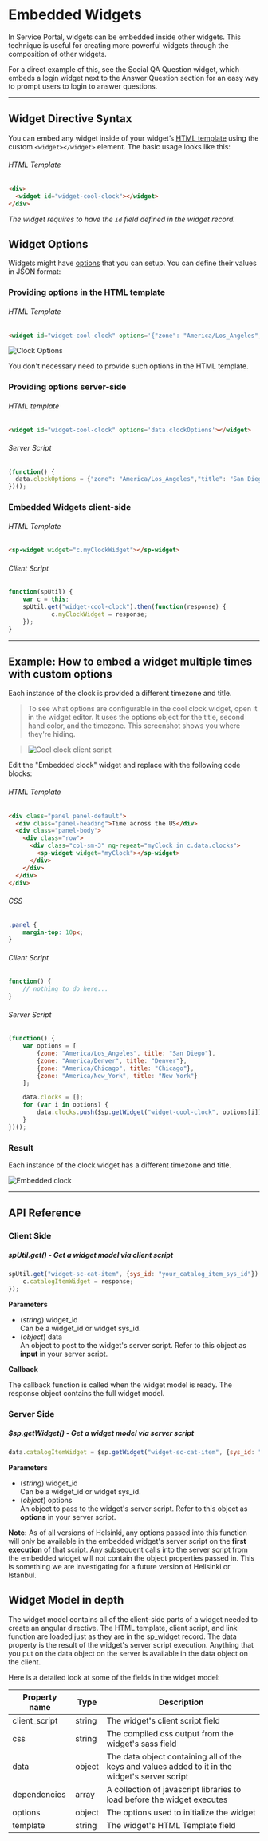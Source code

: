 
# Embedded Widgets
In Service Portal, widgets can be embedded inside other widgets. This technique is useful for creating more powerful widgets through the composition of other widgets.

For a direct example of this, see the Social QA Question widget, which embeds a login widget next to the Answer Question section for an easy way to prompt users to login to answer questions.

---

## Widget Directive Syntax
You can embed any widget inside of your widget’s [HTML template](widget_html.md) using the custom `<widget></widget>` element.
The basic usage looks like this:

###### HTML Template
```html
<div>
  <widget id="widget-cool-clock"></widget>
</div>
```
_The widget requires to have the `id` field defined in the widget record._

## Widget Options

Widgets might have [options](widget_options.md) that you can setup. You can define their values in JSON format:


### Providing options in the HTML template

###### HTML Template
```html
<widget id="widget-cool-clock" options='{"zone": "America/Los_Angeles","title": "San Diego, CA"}'></widget>
```

![Clock Options](/assets/widget_embedded/clock-options.png)

You don't necessary need to provide such options in the HTML template.

### Providing options server-side

###### HTML template
```html
<widget id="widget-cool-clock" options='data.clockOptions'></widget>
```
###### Server Script
```javascript
(function() {
  data.clockOptions = {"zone": "America/Los_Angeles","title": "San Diego, CA"};
})();
```

### Embedded Widgets client-side

###### HTML Template
```html
<sp-widget widget="c.myClockWidget"></sp-widget>
```

###### Client Script
```javascript
function(spUtil) {
	var c = this;
	spUtil.get("widget-cool-clock").then(function(response) {
			c.myClockWidget = response;
	});
}
```

------


## Example: How to embed a widget multiple times with custom options

Each instance of the clock is provided a different timezone and title.

> To see what options are configurable in the cool clock widget, open it in the widget editor. It uses the options object for the title, second hand color, and the timezone. This screenshot shows you where they're hiding.

> ![Cool clock client script](/assets/widget_embedded/example_clock_options_1.png)

Edit the "Embedded clock" widget and replace with the following code blocks:

###### HTML Template
```html
<div class="panel panel-default">
  <div class="panel-heading">Time across the US</div>
  <div class="panel-body">
    <div class="row">
      <div class="col-sm-3" ng-repeat="myClock in c.data.clocks">
        <sp-widget widget="myClock"></sp-widget>
      </div>
    </div>
  </div>
</div>
```

###### CSS
```css
.panel {
	margin-top: 10px;
}
```

###### Client Script
```javascript
function() {
	// nothing to do here...
}
```

###### Server Script
```javascript
(function() {
	var options = [
		{zone: "America/Los_Angeles", title: "San Diego"},
		{zone: "America/Denver", title: "Denver"},
		{zone: "America/Chicago", title: "Chicago"},
		{zone: "America/New_York", title: "New York"}
	];

	data.clocks = [];
	for (var i in options) {
		data.clocks.push($sp.getWidget("widget-cool-clock", options[i]));
	}
})();
```
### Result  
Each instance of the clock widget has a different timezone and title.

![Embedded clock](/assets/widget_embedded/example_clock_options_2.png)

---

## API Reference

### Client Side
##### spUtil.get() - Get a widget model via client script

```javascript
spUtil.get("widget-sc-cat-item", {sys_id: "your_catalog_item_sys_id"}).then(function(response) {
	c.catalogItemWidget = response;
});
```
**Parameters**

- (_string_) widget\_id  
   Can be a widget_id or widget sys_id.
- (_object_) data  
   An object to post to the widget's server script. Refer to this object as **input** in your server script.

**Callback**  

The callback function is called when the widget model is ready. The response object contains the full widget model.


### Server Side
##### $sp.getWidget() - Get a widget model via server script

```javascript
data.catalogItemWidget = $sp.getWidget("widget-sc-cat-item", {sys_id: "your_catalog_item_sys_id"});
```
**Parameters**  

- (*string*) widget\_id  
   Can be a widget_id or widget sys_id.  
- (*object*) options  
   An object to pass to the widget's server script. Refer to this object as **options** in your server script.

**Note:** As of all versions of Helsinki, any options passed into this function will only be available in the embedded widget's server script on the **first execution** of that script. Any subsequent calls into the server script from the embedded widget will not contain the object properties passed in. This is something we are investigating for a future version of Helisinki or Istanbul.

## Widget Model in depth

The widget model contains all of the client-side parts of a widget needed to create an angular directive. The HTML template, client script, and link function are loaded just as they are in the sp_widget record. The data property is the result of the widget's server script execution. Anything that you put on the data object on the server is available in the data object on the client.

Here is a detailed look at some of the fields in the widget model:

| Property name | Type | Description |
| ------------- | ---- | ----------- |
| client_script | string | The widget's client script field |
| css | string | The compiled css output from the widget's sass field |
| data | object | The data object containing all of the keys and values added to it in the widget's server script |
| dependencies | array | A collection of javascript libraries to load before the widget executes |
| options | object | The options used to initialize the widget |
| template | string | The widget's HTML Template field |
